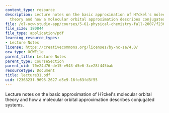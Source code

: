 ```yaml
---
content_type: resource
description: Lecture notes on the basic approximation of H?ckel's molecular orbital
  theory and how a molecular orbital approximation describes conjugated systems.
file: /ol-ocw-studio-app/courses/5-61-physical-chemistry-fall-2007/f236323f96932627d5e916fc63fd3f55_lecture31.pdf
file_size: 180844
file_type: application/pdf
learning_resource_types:
- Lecture Notes
license: https://creativecommons.org/licenses/by-nc-sa/4.0/
ocw_type: OCWFile
parent_title: Lecture Notes
parent_type: CourseSection
parent_uid: 70e24d76-de15-e943-d5e6-3ce28f445bab
resourcetype: Document
title: lecture31.pdf
uid: f236323f-9693-2627-d5e9-16fc63fd3f55
---
```

Lecture notes on the basic approximation of H?ckel's molecular orbital theory and how a molecular orbital approximation describes conjugated systems.